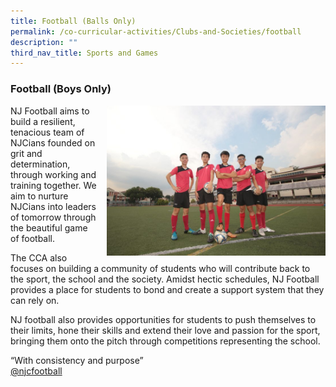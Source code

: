 ```yaml
---
title: Football (Balls Only)
permalink: /co-curricular-activities/Clubs-and-Societies/football
description: ""
third_nav_title: Sports and Games
---
```


### Football (Boys Only)

<img src="/images/football1.png" style="width:350px;height:240px;margin-left:15px;" align = "right">NJ Football aims to build a resilient, tenacious team of NJCians founded on grit and determination, through working and training together. We aim to nurture NJCians into leaders of tomorrow through the beautiful game of football.

The CCA also focuses on building a community of students who will contribute back to the sport, the school and the society. Amidst hectic schedules, NJ Football provides a place for students to bond and create a support system that they can rely on.

NJ football also provides opportunities for students to push themselves to their limits, hone their skills and extend their love and passion for the sport, bringing them onto the pitch through competitions representing the school.

“With consistency and purpose”  
[@njcfootball](https://www.instagram.com/njcfootball/)